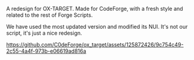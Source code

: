 A redesign for OX-TARGET. Made for CodeForge, with a fresh style and related to the rest of Forge Scripts.

We have used the most updated version and modified its NUI. It's not our script, it's just a nice redesign.

https://github.com/C0deForge/ox_target/assets/125872426/9c754c49-2c55-4a4f-973b-e06619ad816a


